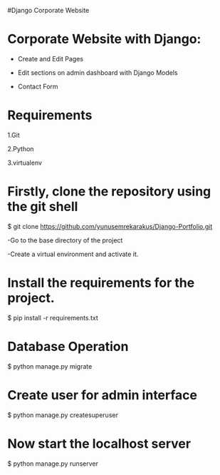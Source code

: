 #Django Corporate Website

  
#   Corporate Website with Django:

- Create and Edit Pages

- Edit sections on admin dashboard with Django Models

- Contact Form



# Requirements 

1.Git

2.Python

3.virtualenv

# Firstly, clone the repository using the git shell

$ git clone https://github.com/yunusemrekarakus/Django-Portfolio.git

-Go to the base directory of the project

-Create a virtual environment and activate it.

# Install the requirements for the project.

$ pip install -r requirements.txt

# Database Operation

$ python manage.py migrate

# Create user for admin interface

$ python manage.py createsuperuser

# Now start the localhost server

$ python manage.py runserver










